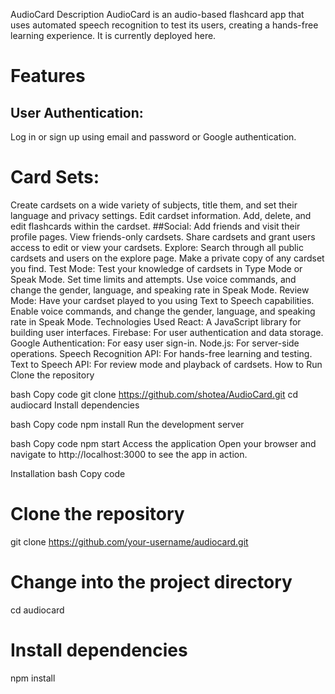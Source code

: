AudioCard
Description
AudioCard is an audio-based flashcard app that uses automated speech recognition to test its users, creating a hands-free learning experience. It is currently deployed here.

# Features
## User Authentication:
Log in or sign up using email and password or Google authentication.
# Card Sets:
Create cardsets on a wide variety of subjects, title them, and set their language and privacy settings.
Edit cardset information.
Add, delete, and edit flashcards within the cardset.
##Social:
Add friends and visit their profile pages.
View friends-only cardsets.
Share cardsets and grant users access to edit or view your cardsets.
Explore:
Search through all public cardsets and users on the explore page.
Make a private copy of any cardset you find.
Test Mode:
Test your knowledge of cardsets in Type Mode or Speak Mode.
Set time limits and attempts.
Use voice commands, and change the gender, language, and speaking rate in Speak Mode.
Review Mode:
Have your cardset played to you using Text to Speech capabilities.
Enable voice commands, and change the gender, language, and speaking rate in Speak Mode.
Technologies Used
React: A JavaScript library for building user interfaces.
Firebase: For user authentication and data storage.
Google Authentication: For easy user sign-in.
Node.js: For server-side operations.
Speech Recognition API: For hands-free learning and testing.
Text to Speech API: For review mode and playback of cardsets.
How to Run
Clone the repository

bash
Copy code
git clone https://github.com/shotea/AudioCard.git
cd audiocard
Install dependencies

bash
Copy code
npm install
Run the development server

bash
Copy code
npm start
Access the application
Open your browser and navigate to http://localhost:3000 to see the app in action.

Installation
bash
Copy code
# Clone the repository
git clone https://github.com/your-username/audiocard.git

# Change into the project directory
cd audiocard

# Install dependencies
npm install
